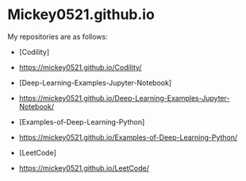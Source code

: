 # Mickey0521.github.io

My repositories are as follows:

- [Codility] 
- https://mickey0521.github.io/Codility/

- [Deep-Learning-Examples-Jupyter-Notebook] 
- https://mickey0521.github.io/Deep-Learning-Examples-Jupyter-Notebook/

- [Examples-of-Deep-Learning-Python] 
- https://mickey0521.github.io/Examples-of-Deep-Learning-Python/

- [LeetCode] 
- https://mickey0521.github.io/LeetCode/

